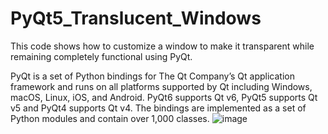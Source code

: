 # PyQt5_Translucent_Windows
This code shows how to customize a window to make it transparent while remaining completely functional using PyQt. 

PyQt is a set of Python bindings for The Qt Company’s Qt application framework and runs on all platforms supported by Qt including Windows, macOS, Linux, iOS, and Android. PyQt6 supports Qt v6, PyQt5 supports Qt v5 and PyQt4 supports Qt v4. The bindings are implemented as a set of Python modules and contain over 1,000 classes. 
![image](https://user-images.githubusercontent.com/5813359/201539085-38d916cf-17cf-419a-af88-b31b90258cbd.png)

